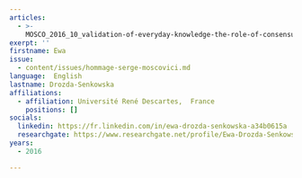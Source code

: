 ```yaml
---
articles:
  - >-
    MOSCO_2016_10_validation-of-everyday-knowledge-the-role-of-consensus-and-perceived-heterogeneity
exerpt: ''
firstname: Ewa
issue:
  - content/issues/hommage-serge-moscovici.md
language:  English
lastname: Drozda-Senkowska
affiliations:
  - affiliation: Université René Descartes,  France
    positions: []
socials:
  linkedin: https://fr.linkedin.com/in/ewa-drozda-senkowska-a34b0615a
  researchgate: https://www.researchgate.net/profile/Ewa-Drozda-Senkowska
years:
  - 2016

---
```

